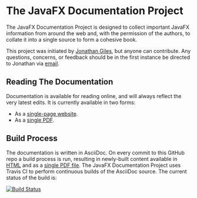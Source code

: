# The JavaFX Documentation Project
The JavaFX Documentation Project is designed to collect important JavaFX information from around the web and, with the permission of the authors, to collate it into a single source to form a cohesive book.

This project was initiated by <a href="http://www.jonathangiles.net">Jonathan Giles</a>, but anyone can contribute. Any questions, concerns, or feedback should be in the first instance be directed to Jonathan via <a href="mailto:jonathan@jonathangiles.net">email</a>.

## Reading The Documentation
Documentation is available for reading online, and will always reflect the very latest edits. It is currently available in two forms:
 
<ul>
  <li>As a <a href="https://fxdocs.github.io/docs/index.html">single-page website</a>.</li>
  <li>As a <a href="https://fxdocs.github.io/docs/book.pdf">single PDF</a>.</li>
</ul>

## Build Process
The documentation is written in AsciiDoc. On every commit to this GitHub repo a build process is run, resulting in newly-built content available in <a href="https://fxdocs.github.io/docs/index.html">HTML</a> and as a <a href="https://fxdocs.github.io/docs/book.pdf">single PDF file</a>. The JavaFX Documentation Project uses Travis CI to perform continuous builds of the AsciiDoc source. The current status of the build is:

[![Build Status](https://travis-ci.org/FXDocs/docs.svg?branch=master)](https://travis-ci.org/FXDocs/docs)
